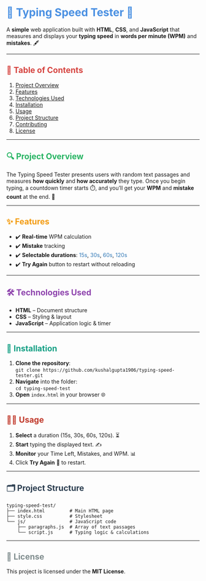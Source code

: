 # <span style="color:#4A90E2">🚀 Typing Speed Tester 🚀</span>

A **simple** web application built with **HTML**, **CSS**, and **JavaScript** that measures and displays your **typing speed** in **words per minute (WPM)** and **mistakes**. 🖋️

---

## <span style="color:#D64541">📑 Table of Contents</span>

1. [Project Overview](#project-overview)
2. [Features](#features)
3. [Technologies Used](#technologies-used)
4. [Installation](#installation)
5. [Usage](#usage)
6. [Project Structure](#project-structure)
7. [Contributing](#contributing)
8. [License](#license)

---

## <span style="color:#28B463">🔍 Project Overview</span>

The Typing Speed Tester presents users with random text passages and measures **how quickly** and **how accurately** they type. Once you begin typing, a countdown timer starts ⏱️, and you’ll get your **WPM** and **mistake count** at the end. 🎉

---

## <span style="color:#F39C12">✨ Features</span>

* ✔️ **Real-time** WPM calculation
* ✔️ **Mistake**  tracking
* ✔️ **Selectable durations**: <span style="color:#347AB7">15s</span>, <span style="color:#347AB7">30s</span>, <span style="color:#347AB7">60s</span>, <span style="color:#347AB7">120s</span>
* ✔️ **Try Again** button to restart without reloading

---

## <span style="color:#8E44AD">🛠️ Technologies Used</span>

* **HTML** – Document structure
* **CSS** – Styling & layout
* **JavaScript** – Application logic & timer

---

## <span style="color:#16A085">🔧 Installation</span>

1. **Clone the repository**:<br>`git clone https://github.com/kushalgupta1906/typing-speed-tester.git`
2. **Navigate** into the folder:<br>`cd typing-speed-test`
3. **Open** `index.html` in your browser 🌐

---

## <span style="color:#C0392B">🧑‍💻 Usage</span>

1. **Select** a duration (15s, 30s, 60s, 120s). ⏳
2. **Start** typing the displayed text. ✍️
3. **Monitor** your Time Left, Mistakes, and WPM. 📊
4. Click **Try Again** 🔄 to restart.

---

## <span style="color:#2C3E50">🗂️ Project Structure</span>

```
typing-speed-test/
├── index.html         # Main HTML page
├── style.css          # Stylesheet
└── js/                # JavaScript code
    ├── paragraphs.js  # Array of text passages
    └── script.js      # Typing logic & calculations
```

---



## <span style="color:#7F8C8D">📄 License</span>

This project is licensed under the **MIT License**.
